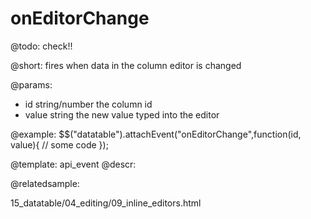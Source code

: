 onEditorChange
=============

@todo:
	check!!

@short:
	fires when data in the column editor is changed

@params:

- id		string/number		the column id
- value		string				the new value typed into the editor

@example:
$$("datatable").attachEvent("onEditorChange",function(id, value){
	// some code
});

@template:	api_event
@descr:

@relatedsample:

15_datatable/04_editing/09_inline_editors.html
